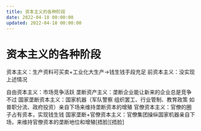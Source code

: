 ```yaml
---
title: 资本主义的各种阶段
date: 2022-04-18 00:00:00
updated: 2022-04-18 00:00:00
---
```


# 资本主义的各种阶段

资本主义：生产资料可买卖+工业化大生产→钱生钱手段充足
前资本主义：没实现上述情况

自由资本主义：市场竞争活跃
垄断资产主义：垄断企业能让新来的企业总是竞争不过
国家垄断资本主义：国家机器（军队警察 组织罢工、行业管制、教育政策 如普职分流、政府投资）亲自下场来维持垄断资本的增殖
官僚资本主义：官僚的圈子占有资本，实现钱生钱
国家垄断+官僚资本主义：官僚集团操纵国家机器亲自下场，来维持官僚资本的垄断地位和增殖[捂脸][捂脸]

